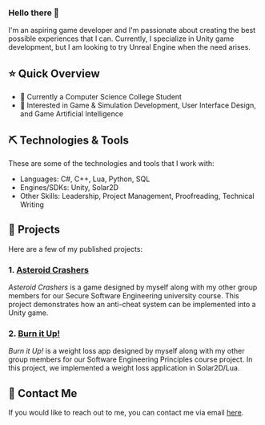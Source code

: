 ### Hello there 🌊
<p>I'm an aspiring game developer and I'm passionate about creating the best possible experiences that I can. Currently, I specialize in Unity game development, but I am looking to try Unreal Engine when the need arises.</p>

## ⭐ Quick Overview
- 💼 Currently a Computer Science College Student
- 🧐 Interested in Game & Simulation Development, User Interface Design, and Game Artificial Intelligence

## ⛏️ Technologies & Tools
These are some of the technologies and tools that I work with:
- Languages: C#, C++, Lua, Python, SQL
- Engines/SDKs: Unity, Solar2D
- Other Skills: Leadership, Project Management, Proofreading, Technical Writing

## 🚀 Projects
<p>Here are a few of my published projects:</p>

### 1. [Asteroid Crashers](https://github.com/Dunnatello/AsteroidCrashers/)
<p><i>Asteroid Crashers</i> is a game designed by myself along with my other group members for our Secure Software Engineering university course. This project demonstrates how an anti-cheat system can be implemented into a Unity game.</p>

### 2. [Burn it Up!](https://github.com/Dunnatello/BurnItUp)
<p><i>Burn it Up!</i> is a weight loss app designed by myself along with my other group members for our Software Engineering Principles course project. In this project, we implemented a weight loss application in Solar2D/Lua.</p>

## 📨 Contact Me
If you would like to reach out to me, you can contact me via email [here](mailto:dunnatelloyt@gmail.com).
